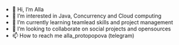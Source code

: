 - 👋 Hi, I’m Alla
- 👀 I’m interested in Java, Concurrency and Cloud computing
- 🌱 I’m currently learning teamlead skills and project management
- 💞️ I’m looking to collaborate on social projects and opensources
- 📫 How to reach me alla_protopopova (telegram)

<!---
allaprotopopova/allaprotopopova is a ✨ special ✨ repository because its `README.md` (this file) appears on your GitHub profile.
You can click the Preview link to take a look at your changes.
--->
